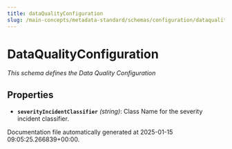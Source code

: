 ```yaml
---
title: dataQualityConfiguration
slug: /main-concepts/metadata-standard/schemas/configuration/dataqualityconfiguration
---
```


# DataQualityConfiguration

*This schema defines the Data Quality Configuration*

## Properties

- **`severityIncidentClassifier`** *(string)*: Class Name for the severity incident classifier.


Documentation file automatically generated at 2025-01-15 09:05:25.266839+00:00.
